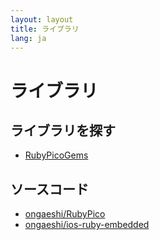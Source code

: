 ```yaml
---
layout: layout
title: ライブラリ
lang: ja
---
```

# ライブラリ

## ライブラリを探す

- [RubyPicoGems](https://github.com/ongaeshi/RubyPicoGems)

## ソースコード

- [ongaeshi/RubyPico](https://github.com/ongaeshi/RubyPico)
- [ongaeshi/ios-ruby-embedded](https://github.com/ongaeshi/ios-ruby-embedded)
